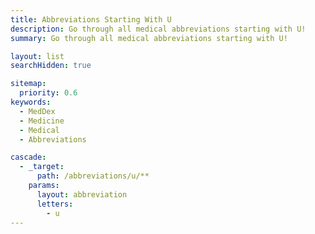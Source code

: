 ```yaml
---
title: Abbreviations Starting With U
description: Go through all medical abbreviations starting with U!
summary: Go through all medical abbreviations starting with U!

layout: list
searchHidden: true

sitemap:
  priority: 0.6
keywords:
  - MedDex
  - Medicine
  - Medical
  - Abbreviations

cascade:
  - _target:
      path: /abbreviations/u/**
    params:
      layout: abbreviation
      letters:
        - u
---
```

